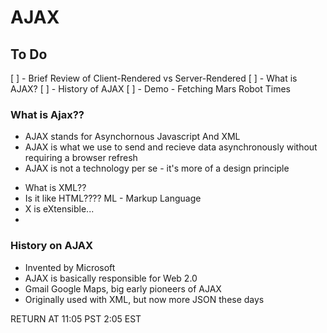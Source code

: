 # AJAX

## To Do

[ ] - Brief Review of Client-Rendered vs Server-Rendered
[ ] - What is AJAX?
[ ] - History of AJAX
[ ] - Demo - Fetching Mars Robot Times

### What is Ajax??

- AJAX stands for Asynchornous Javascript And XML
- AJAX is what we use to send and recieve data asynchronously without requiring a browser refresh
- AJAX is not a technology per se - it's more of a design principle

* What is XML??
* Is it like HTML???? ML - Markup Language
* X is eXtensible...
*

### History on AJAX

- Invented by Microsoft
- AJAX is basically responsible for Web 2.0
- Gmail Google Maps, big early pioneers of AJAX
- Originally used with XML, but now more JSON these days

RETURN AT 11:05 PST 2:05 EST
